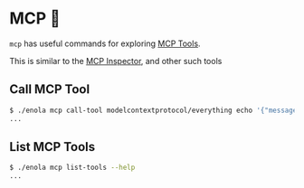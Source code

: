 <!--
    SPDX-License-Identifier: Apache-2.0

    Copyright 2025 The Enola <https://enola.dev> Authors

    Licensed under the Apache License, Version 2.0 (the "License");
    you may not use this file except in compliance with the License.
    You may obtain a copy of the License at

        https://www.apache.org/licenses/LICENSE-2.0

    Unless required by applicable law or agreed to in writing, software
    distributed under the License is distributed on an "AS IS" BASIS,
    WITHOUT WARRANTIES OR CONDITIONS OF ANY KIND, either express or implied.
    See the License for the specific language governing permissions and
    limitations under the License.
-->

# MCP 🔱

`mcp` has useful commands for exploring [MCP Tools](../../concepts/mcp.md).

This is similar to the [MCP Inspector](https://github.com/modelcontextprotocol/inspector), and other such tools

## Call MCP Tool

```bash cd ../.././..
$ ./enola mcp call-tool modelcontextprotocol/everything echo '{"message":"hi"}'
...
```

## List MCP Tools

```bash $? cd ../.././..
$ ./enola mcp list-tools --help
...
```

<!-- TODO This doesn't work?!

```bash cd ../.././..
$ ./enola mcp list-tools
...
```
--->

